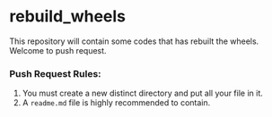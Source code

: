 # rebuild_wheels
This repository will contain some codes that has rebuilt the wheels. Welcome to push request.


### Push Request Rules:
1. You must create a new distinct directory and put all your file in it.
2. A `readme.md` file is highly recommended to contain.
